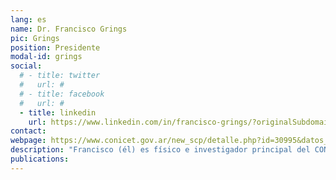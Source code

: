 ```yaml
---
lang: es
name: Dr. Francisco Grings
pic: Grings
position: Presidente
modal-id: grings
social:
  # - title: twitter
  #   url: #
  # - title: facebook
  #   url: #
  - title: linkedin
    url: https://www.linkedin.com/in/francisco-grings/?originalSubdomain=ar
contact: 
webpage: https://www.conicet.gov.ar/new_scp/detalle.php?id=30995&datos_academicos=yes
description: "Francisco (él) es físico e investigador principal del CONICET, especializado en teledetección cuantitativa avanzada, modelos de dispersión electromagnética, inferencia bayesiana y técnicas de aprendizaje profundo. Con más de dos décadas de experiencia en análisis de series temporales satelitales, ha contribuido significativamente a importantes misiones espaciales argentinas (p. ej., SAOCOM, SAC-D/Aquarius), centrándose en la extracción de parámetros ambientales a partir de imágenes satelitales SAR y multisensor."
publications:
---
```

